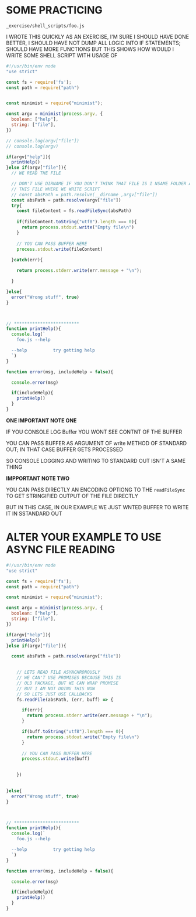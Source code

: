 # SOME PRACTICING

`_exercise/shell_scripts/foo.js`

I WROTE THIS QUICKLY AS AN EXERCISE, I'M SURE I SHOULD HAVE DONE BETTER, I SHOULD HAVE NOT DUMP ALL LOGIC INTO IF STATEMENTS; SHOULD HAVE MORE FUNCTIONS BUT THIS SHOWS HOW WOULD I WRITE SOME SHELL SCRIPT WITH USAGE OF 

```js
#!/usr/bin/env node
"use strict"

const fs = require('fs');
const path = require("path")


const minimist = require("minimist");

const argv = minimist(process.argv, {
  boolean: ["help"],
  string: ["file"],  
})

// console.log(argv["file"])
// console.log(argv)

if(argv["help"]){
  printHelp()
}else if(argv["file"]){
  // WE READ THE FILE

  // DON'T USE DIRNAME IF YOU DON'T THINK THAT FILE IS I NSAME FOLDER AS 
  // THIS FILE WHERE WE WRITE SCRIPT
  // const absPath = path.resolve(__dirname ,argv["file"])
  const absPath = path.resolve(argv["file"])
  try{
    const fileContent = fs.readFileSync(absPath)
    
    if(fileContent.toString("utf8").length === 0){
      return process.stdout.write("Empty file\n")
    }
    
    // YOU CAN PASS BUFFER HERE
    process.stdout.write(fileContent)
    
  }catch(err){

    return process.stderr.write(err.message + "\n");

  }

}else{
  error("Wrong stuff", true)
}



// *************************
function printHelp(){
  console.log(`
    foo.js --help

  --help          try getting help
  `)
}

function error(msg, includeHelp = false){

  console.error(msg)

  if(includeHelp){
    printHelp()
  }
}
```

**ONE IMPORTANT NOTE ONE**

IF YOU CONSOLE LOG Buffer YOU WONT SEE CONTNT OF THE BUFFER

YOU CAN PASS BUFFER AS ARGUMENT OF write METHOD OF STANDARD OUT; IN THAT CASE BUFFER GETS PROCESSED

SO CONSOLE LOGGING AND WRITING TO STANDARD OUT ISN'T A SAME THING

**IMPPORTANT NOTE TWO**

YOU CAN PASS DIRECTLY AN ENCODING OPTIONG TO THE `readFileSync` TO GET STRINGIFIED OUTPUT OF THE FILE DIRECTLY

BUT IN THIS CASE, IN OUR EXAMPLE WE JUST WNTED BUFFER TO WRITE IT IN SSTANDARD OUT

# ALTER YOUR EXAMPLE TO USE ASYNC FILE READING

```js
#!/usr/bin/env node
"use strict"

const fs = require('fs');
const path = require("path")

const minimist = require("minimist");

const argv = minimist(process.argv, {
  boolean: ["help"],
  string: ["file"],  
})

if(argv["help"]){
  printHelp()
}else if(argv["file"]){

  const absPath = path.resolve(argv["file"])
  

    // LETS READ FILE ASYNCHRONOUSLY
    // WE CAN'T USE PROMISES BECAUSE THIS IS
    // OLD PACKAGE, BUT WE CAN WRAP PROMISE
    // BUT I AM NOT DOING THIS NOW
    // SO LETS JUST USE CALLBACKS
    fs.readFile(absPath, (err, buff) => {

      if(err){
        return process.stderr.write(err.message + "\n");    
      }

      if(buff.toString("utf8").length === 0){
        return process.stdout.write("Empty file\n")
      }
      
      // YOU CAN PASS BUFFER HERE
      process.stdout.write(buff)
      

    })
      

}else{
  error("Wrong stuff", true)
}



// *************************
function printHelp(){
  console.log(`
    foo.js --help

  --help          try getting help
  `)
}

function error(msg, includeHelp = false){

  console.error(msg)

  if(includeHelp){
    printHelp()
  }
}
```

